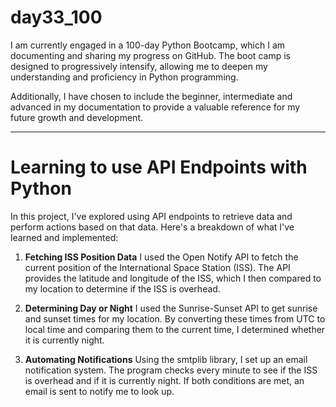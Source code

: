 # day33_100
I am currently engaged in a 100-day Python Bootcamp, which I am documenting and sharing my progress on GitHub. The boot camp is designed to progressively intensify, allowing me to deepen my understanding and proficiency in Python programming.

Additionally, I have chosen to include the beginner, intermediate and advanced in my documentation to provide a valuable reference for my future growth and development.

-------------------------
# Learning to use API Endpoints with Python
In this project, I've explored using API endpoints to retrieve data and perform actions based on that data. Here's a breakdown of what I've learned and implemented:

1. __Fetching ISS Position Data__
I used the Open Notify API to fetch the current position of the International Space Station (ISS). The API provides the latitude and longitude of the ISS, which I then compared to my location to determine if the ISS is overhead.

2. __Determining Day or Night__
I used the Sunrise-Sunset API to get sunrise and sunset times for my location. By converting these times from UTC to local time and comparing them to the current time, I determined whether it is currently night.

3. __Automating Notifications__
Using the smtplib library, I set up an email notification system. The program checks every minute to see if the ISS is overhead and if it is currently night. If both conditions are met, an email is sent to notify me to look up.
